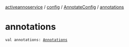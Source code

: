 [activeannoservice](../../index.md) / [config](../index.md) / [AnnotateConfig](index.md) / [annotations](./annotations.md)

# annotations

`val annotations: `[`Annotations`](../../config.annotations/-annotations/index.md)